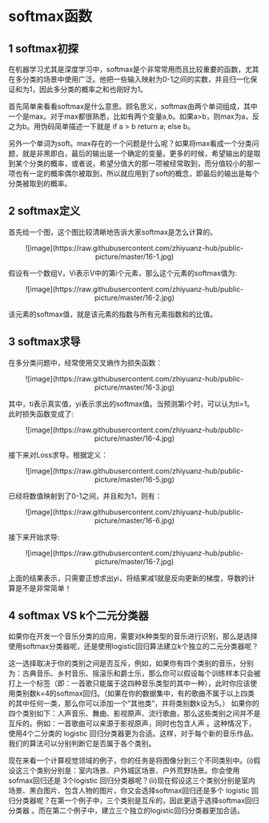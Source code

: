 # softmax函数
## 1 softmax初探
在机器学习尤其是深度学习中，softmax是个非常常用而且比较重要的函数，尤其在多分类的场景中使用广泛。他把一些输入映射为0-1之间的实数，并且归一化保证和为1，因此多分类的概率之和也刚好为1。

首先简单来看看softmax是什么意思。顾名思义，softmax由两个单词组成，其中一个是max。对于max都很熟悉，比如有两个变量a,b。如果a>b，则max为a，反之为b。用伪码简单描述一下就是 if a > b return a; else b。 

另外一个单词为soft。max存在的一个问题是什么呢？如果将max看成一个分类问题，就是非黑即白，最后的输出是一个确定的变量。更多的时候，希望输出的是取到某个分类的概率，或者说，希望分值大的那一项被经常取到，而分值较小的那一项也有一定的概率偶尔被取到，所以就应用到了soft的概念，即最后的输出是每个分类被取到的概率。
## 2 softmax定义
首先给一个图，这个图比较清晰地告诉大家softmax是怎么计算的。 

<div align=center>
    ![image](https://raw.githubusercontent.com/zhiyuanz-hub/public-picture/master/16-1.jpg)
</div> 

假设有一个数组V，Vi表示V中的第i个元素，那么这个元素的softmax值为: 

<div align=center>
    ![image](https://raw.githubusercontent.com/zhiyuanz-hub/public-picture/master/16-2.jpg)
</div> 

该元素的softmax值，就是该元素的指数与所有元素指数和的比值。
## 3 softmax求导
在多分类问题中，经常使用交叉熵作为损失函数：

<div align=center>
    ![image](https://raw.githubusercontent.com/zhiyuanz-hub/public-picture/master/16-3.jpg)
</div>

其中，ti表示真实值，yi表示求出的softmax值。当预测第i个时，可以认为ti=1。此时损失函数变成了: 

<div align=center>
    ![image](https://raw.githubusercontent.com/zhiyuanz-hub/public-picture/master/16-4.jpg)
</div>

接下来对Loss求导。根据定义：

<div align=center>
    ![image](https://raw.githubusercontent.com/zhiyuanz-hub/public-picture/master/16-5.jpg)
</div>

已经将数值映射到了0-1之间，并且和为1，则有： 

<div align=center>
    ![image](https://raw.githubusercontent.com/zhiyuanz-hub/public-picture/master/16-6.jpg)
</div>

接下来开始求导:

<div align=center>
    ![image](https://raw.githubusercontent.com/zhiyuanz-hub/public-picture/master/16-7.jpg)
</div>

上面的结果表示，只需要正想求出yi，将结果减1就是反向更新的梯度，导数的计算是不是非常简单！

## 4 softmax VS k个二元分类器
如果你在开发一个音乐分类的应用，需要对k种类型的音乐进行识别，那么是选择使用softmax分类器呢，还是使用logistic回归算法建立k个独立的二元分类器呢？ 

这一选择取决于你的类别之间是否互斥，例如，如果你有四个类别的音乐，分别为：古典音乐、乡村音乐、摇滚乐和爵士乐，那么你可以假设每个训练样本只会被打上一个标签（即：一首歌只能属于这四种音乐类型的其中一种），此时你应该使用类别数k=4的softmax回归。（如果在你的数据集中，有的歌曲不属于以上四类的其中任何一类，那么你可以添加一个“其他类”，并将类别数k设为5。） 
如果你的四个类别如下：人声音乐、舞曲、影视原声、流行歌曲，那么这些类别之间并不是互斥的。例如：一首歌曲可以来源于影视原声，同时也包含人声 。这种情况下，使用4个二分类的 logistic 回归分类器更为合适。这样，对于每个新的音乐作品，我们的算法可以分别判断它是否属于各个类别。

现在来看一个计算视觉领域的例子，你的任务是将图像分到三个不同类别中。(i)假设这三个类别分别是：室内场景、户外城区场景、户外荒野场景。你会使用sofmax回归还是 3个logistic 回归分类器呢？(ii)现在假设这三个类别分别是室内场景、黑白图片、包含人物的图片，你又会选择softmax回归还是多个 logistic 回归分类器呢？在第一个例子中，三个类别是互斥的，因此更适于选择softmax回归分类器 。而在第二个例子中，建立三个独立的logistic回归分类器更加合适。
